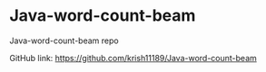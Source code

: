 # Java-word-count-beam
Java-word-count-beam repo

GitHub link: https://github.com/krish11189/Java-word-count-beam
